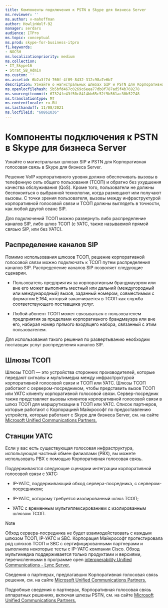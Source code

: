```yaml
---
title: Компоненты подключения к PSTN в Skype для бизнеса Server
ms.reviewer: ''
ms.author: v-mahoffman
author: HowlinWolf-92
manager: serdars
audience: ITPro
ms.topic: conceptual
ms.prod: skype-for-business-itpro
f1.keywords:
- NOCSH
ms.localizationpriority: medium
ms.collection:
- IT_Skype16
- Strat_SB_Admin
ms.custom: ''
ms.assetid: 6b2a3f7d-760f-4f09-8432-312c98a7e6b7
description: Узнайте о магистральных шлюзах SIP и PSTN для Корпоративная голосовая связь в Skype для бизнеса Server.
ms.openlocfilehash: 5b5bfd467c0269c6eea77db8f787ad5f4b769278
ms.sourcegitcommit: 67324fe43f50c8414bb65c52f5b561ac30b52748
ms.translationtype: MT
ms.contentlocale: ru-RU
ms.lasthandoff: 11/08/2021
ms.locfileid: "60861036"
---
```

# <a name="pstn-connectivity-components-in-skype-for-business-server"></a>Компоненты подключения к PSTN в Skype для бизнеса Server
 
Узнайте о магистральных шлюзах SIP и PSTN для Корпоративная голосовая связь в Skype для бизнеса Server.
  
Решение VoIP корпоративного уровня должно обеспечивать вызовы в телефонную сеть общего пользования (ТСОП) и обратно без ухудшения качества обслуживания (QoS). Кроме того, пользователи не должны беспокоиться о выбранной технологии, когда размещают или получают вызовы. С точки зрения пользователя, вызовы между инфраструктурой корпоративной голосовой связи и ТСОП должны выглядеть в точности, как любой другой сеанс SIP.
  
Для подключений ТСОП можно развернуть либо распределение каналов SIP, либо шлюз ТСОП (с УАТС, также называемой прямой связью SIP, или без УАТС).
  
## <a name="sip-trunking"></a>Распределение каналов SIP

Помимо использования шлюзов ТСОП, решение корпоративной голосовой связи можно подключать к ТСОП путем распределения каналов SIP. Распределение каналов SIP позволяет следующие сценарии.
  
- Пользователь предприятия за корпоративным брандмауэром или вне его может выполнять местный или дальний (междугородный или международный) вызов, заданный номером, совместимым с форматом E.164, который заканчивается в ТСОП как служба соответствующего поставщика услуг.
    
- Любой абонент ТСОП может связываться с пользователем предприятия за пределами корпоративного брандмауэра или вне его, набирая номер прямого входящего набора, связанный с этим пользователем.
    
Для использования такого решения по развертыванию необходим поставщик услуг распределения каналов SIP. 
  
## <a name="pstn-gateways"></a>Шлюзы ТСОП

Шлюзы ТСОП — это устройства сторонних производителей, которые передают сигналы и мультимедиа между инфраструктурой корпоративной голосовой связи и ТСОП или УАТС. Шлюзы ТСОП работают с сервером-посредником, чтобы представить вызов ТСОП или УАТС клиенту корпоративной голосовой связи. Сервер-посредник также представляет вызовы клиентов корпоративной голосовой связи в шлюз ТСОП для маршрутизации в ТСОП или УАТС. Список партнеров, которые работают с Корпорацией Майкрософт по предоставлению устройств, которые работают с Skype для бизнеса Server, см. на сайте [Microsoft Unified Communications Partners.](https://go.microsoft.com/fwlink/p/?linkId=202836) 
  
## <a name="private-branch-exchanges"></a>Станции УАТС

 Если у вас есть существующая голосовая инфраструктура, использующая частный обмен филиалами (PBX), вы можете использовать PBX с помощью Корпоративная голосовая связь.
  
Поддерживаются следующие сценарии интеграции корпоративной голосовой связи с УАТС:
  
- IP-УАТС, поддерживающий обход сервера-посредника, с сервером-посредником;
    
- IP-УАТС, которому требуется изолированный шлюз ТСОП;
    
- УАТС с временным мультиплексированием с изолированным шлюзом ТСОП.
    
> [!NOTE]
> Обход сервера-посредника не будет взаимодействовать с каждым шлюзом ТСОП, IP-УАТС и SBC. Корпорация Майкрософт протестировала ряд шлюзов ТСОП и SBC с сертифицированными партнерами и выполнила некоторые тесты с IP-УАТС компании Cisco. Обход мультимедиа поддерживается только продуктами и версиями, перечисленными в программе open [interoperability Unified Communications - Lync Server.](../../../SfbPartnerCertification/lync-cert/qualified-ip-pbx-gateway.md) 
  
Сведения о партнерах, предлагавших Корпоративная голосовая связь решения, см. на сайте [Microsoft Unified Communications Partners.](https://go.microsoft.com/fwlink/p/?linkId=202836)
  
Подробные сведения о партнерах, Корпоративная голосовая связь аппаратных решениях, включая шлюзы PSTN, см. на сайте [Microsoft Unified Communications Partners.](https://go.microsoft.com/fwlink/p/?linkId=202836)
